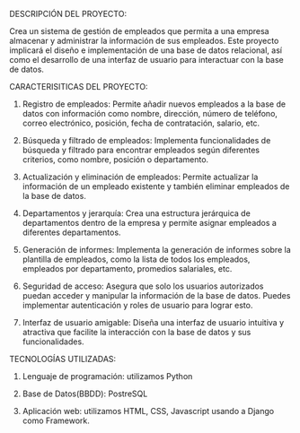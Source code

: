 DESCRIPCIÓN DEL PROYECTO:

Crea un sistema de gestión de empleados que permita a una empresa almacenar y administrar la información de sus empleados. Este proyecto implicará el diseño e implementación de una base de datos relacional, así como el desarrollo de una interfaz de usuario para interactuar con la base de datos.

CARACTERISITICAS DEL PROYECTO:
1. Registro de empleados: Permite añadir nuevos empleados a la base de datos con información como nombre, dirección, número de teléfono, correo electrónico, posición, fecha de contratación, salario, etc.

2. Búsqueda y filtrado de empleados: Implementa funcionalidades de búsqueda y filtrado para encontrar empleados según diferentes criterios, como nombre, posición o departamento.

3. Actualización y eliminación de empleados: Permite actualizar la información de un empleado existente y también eliminar empleados de la base de datos.

4. Departamentos y jerarquía: Crea una estructura jerárquica de departamentos dentro de la empresa y permite asignar empleados a diferentes departamentos.

5. Generación de informes: Implementa la generación de informes sobre la plantilla de empleados, como la lista de todos los empleados, empleados por departamento, promedios salariales, etc.

6. Seguridad de acceso: Asegura que solo los usuarios autorizados puedan acceder y manipular la información de la base de datos. Puedes implementar autenticación y roles de usuario para lograr esto.

7. Interfaz de usuario amigable: Diseña una interfaz de usuario intuitiva y atractiva que facilite la interacción con la base de datos y sus funcionalidades.

TECNOLOGÍAS UTILIZADAS:
1. Lenguaje de programación: utilizamos Python

2. Base de Datos(BBDD): PostreSQL

3. Aplicación web: utilizamos HTML, CSS, Javascript usando a Django como Framework.
